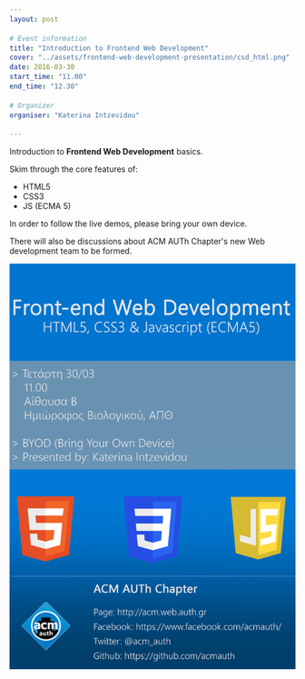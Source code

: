 ```yaml
---
layout: post

# Event information
title: "Introduction to Frontend Web Development"
cover: "../assets/frontend-web-development-presentation/csd_html.png"
date: 2016-03-30
start_time: "11.00"
end_time: "12.30"

# Organizer
organiser: "Katerina Intzevidou"

---
```


Introduction to **Frontend Web Development** basics.

Skim through the core features of:

* HTML5
* CSS3
* JS (ECMA 5)

In order to follow the live demos, please bring your own device.

There will also be discussions about ACM AUTh Chapter's new Web development team to be formed.


<a href="../assets/frontend-web-development-presentation/WebDevelopmentPoster.png"><img class="poster center" src="../assets/frontend-web-development-presentation/WebDevelopmentPoster.png" alt="poster" /></a>

